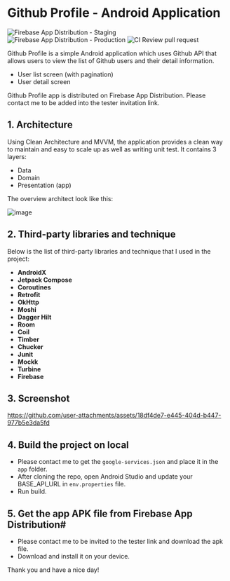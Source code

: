 # Github Profile - Android Application 

![Firebase App Distribution - Staging](https://github.com/thiennguyen0196/github-profile/actions/workflows/deploy_staging_firebase.yml/badge.svg)
![Firebase App Distribution - Production](https://github.com/thiennguyen0196/github-profile/actions/workflows/deploy_staging_firebase.yml/badge.svg)
![CI Review pull request](https://github.com/thiennguyen0196/github-profile/actions/workflows/review_pull_request.yml/badge.svg)

Github Profile is a simple Android application which uses Github API that allows users to view the list of Github users and their detail information.
- User list screen (with pagination)
- User detail screen

Github Profile app is distributed on Firebase App Distribution. Please contact me to be added into the tester invitation link.

## **1. Architecture**
Using Clean Architecture and MVVM, the application provides a clean way to maintain and easy to scale up as well as writing unit test. It contains 3 layers:
- Data
- Domain
- Presentation (app)

The overview architect look like this:

![image](https://user-images.githubusercontent.com/21035435/69536839-9f4c8e80-0fa0-11ea-85ee-d7823e5a46b0.png)

## **2. Third-party libraries and technique**
Below is the list of third-party libraries and technique that I used in the project:

- **AndroidX**
- **Jetpack Compose**
- **Coroutines**
- **Retrofit**
- **OkHttp**
- **Moshi**
- **Dagger Hilt**
- **Room**
- **Coil**
- **Timber**
- **Chucker**
- **Junit**
- **Mockk**
- **Turbine**
- **Firebase**

## **3. Screenshot**

https://github.com/user-attachments/assets/18df4de7-e445-404d-b447-977b5e3da5fd

## **4. Build the project on local**
- Please contact me to get the `google-services.json` and place it in the `app` folder.
- After cloning the repo, open Android Studio and update your BASE_API_URL in `env.properties` file.
- Run build.

## **5. Get the app APK file from Firebase App Distribution#**
- Please contact me to be invited to the tester link and download the apk file.
- Download and install it on your device.

Thank you and have a nice day!
